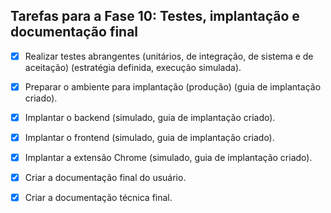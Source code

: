 ## Tarefas para a Fase 10: Testes, implantação e documentação final

- [x] Realizar testes abrangentes (unitários, de integração, de sistema e de aceitação) (estratégia definida, execução simulada).
- [x] Preparar o ambiente para implantação (produção) (guia de implantação criado).
- [x] Implantar o backend (simulado, guia de implantação criado).
- [x] Implantar o frontend (simulado, guia de implantação criado).
- [x] Implantar a extensão Chrome (simulado, guia de implantação criado).
- [x] Criar a documentação final do usuário.
- [x] Criar a documentação técnica final.

